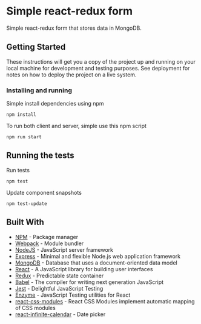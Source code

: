 
# Simple react-redux form

Simple react-redux form that stores data in MongoDB.

## Getting Started

These instructions will get you a copy of the project up and running on your local machine for development and testing purposes. See deployment for notes on how to deploy the project on a live system.


### Installing and running

Simple install dependencies using npm
```
npm install
```

To run both client and server, simple use this npm script
```
npm run start
```

## Running the tests

Run tests
```
npm test
```
Update component snapshots
```
npm test-update
```


## Built With

* [NPM](https://www.npmjs.com/) - Package manager
* [Webpack](https://webpack.js.org/) - Module bundler
* [NodeJS](https://nodejs.org/en/) - JavaScript server framework
* [Express](https://expressjs.com/) - Minimal and flexible Node.js web application framework
* [MongoDB](https://www.mongodb.com/) - Database that uses a document-oriented data model
* [React](https://reactjs.org/) - A JavaScript library for building user interfaces
* [Redux](https://redux.js.org/) - Predictable state container
* [Babel](https://babeljs.io/) - The compiler for writing next generation JavaScript
* [Jest](https://facebook.github.io/jest/) - Delightful JavaScript Testing
* [Enzyme](https://github.com/airbnb/enzyme) - 
JavaScript Testing utilities for React
* [react-css-modules](https://github.com/gajus/react-css-modules) - React CSS Modules implement automatic mapping of CSS modules
* [react-infinite-calendar](https://github.com/clauderic/react-infinite-calendar) - Date picker